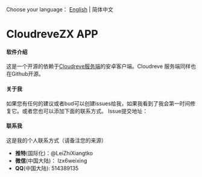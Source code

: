 Choose your language： [English](README.en.md) | 简体中文
# CloudreveZX APP

#### 软件介绍
这是一个开源的依赖于[Cloudreve服务端](https://github.com/cloudreve/Cloudreve)的安卓客户端。Cloudreve 服务端同样也在Github开源。
#### 关于我
如果您有任何的建议或者bud可以创建issues给我，如果我看到了我会第一时间修复它。或者您也可以添加下面的联系方式。
Issue提交地址：
#### 联系我
这是我的个人联系方式（请备注您的来源）
* **推特**(国际化)：@LeiZhiXiangtko
* **微信**(中国大陆)： lzx6weixing
* **QQ**(中国大陆): 514389135